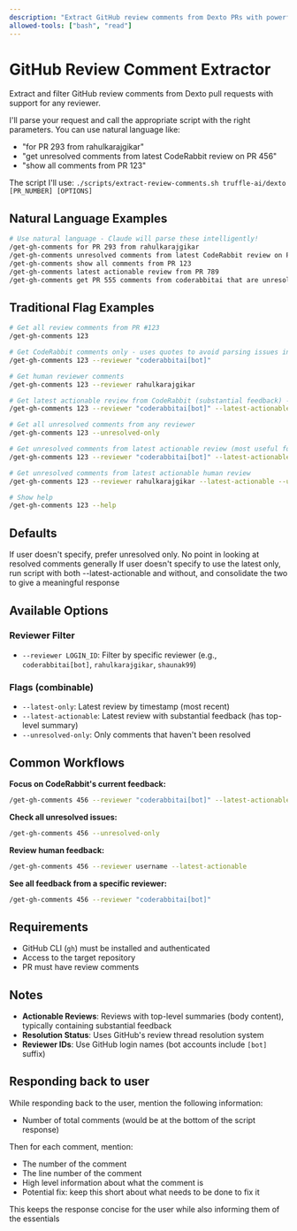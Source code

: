 ```yaml
---
description: "Extract GitHub review comments from Dexto PRs with powerful filtering options"
allowed-tools: ["bash", "read"]
---
```


# GitHub Review Comment Extractor

Extract and filter GitHub review comments from Dexto pull requests with support for any reviewer.

I'll parse your request and call the appropriate script with the right parameters. You can use natural language like:
- "for PR 293 from rahulkarajgikar" 
- "get unresolved comments from latest CodeRabbit review on PR 456"
- "show all comments from PR 123"

The script I'll use: `./scripts/extract-review-comments.sh truffle-ai/dexto [PR_NUMBER] [OPTIONS]`

## Natural Language Examples

```bash
# Use natural language - Claude will parse these intelligently!
/get-gh-comments for PR 293 from rahulkarajgikar
/get-gh-comments unresolved comments from latest CodeRabbit review on PR 456  
/get-gh-comments show all comments from PR 123
/get-gh-comments latest actionable review from PR 789
/get-gh-comments get PR 555 comments from coderabbitai that are unresolved
```

## Traditional Flag Examples

```bash
# Get all review comments from PR #123
/get-gh-comments 123

# Get CodeRabbit comments only - uses quotes to avoid parsing issues in shell
/get-gh-comments 123 --reviewer "coderabbitai[bot]"

# Get human reviewer comments  
/get-gh-comments 123 --reviewer rahulkarajgikar

# Get latest actionable review from CodeRabbit (substantial feedback) - quotes to avoid issues in shell
/get-gh-comments 123 --reviewer "coderabbitai[bot]" --latest-actionable

# Get all unresolved comments from any reviewer
/get-gh-comments 123 --unresolved-only

# Get unresolved comments from latest actionable review (most useful for CodeRabbit)
/get-gh-comments 123 --reviewer "coderabbitai[bot]" --latest-actionable --unresolved-only

# Get unresolved comments from latest actionable human review
/get-gh-comments 123 --reviewer rahulkarajgikar --latest-actionable --unresolved-only

# Show help
/get-gh-comments 123 --help
```

## Defaults

If user doesn't specify, prefer unresolved only. No point in looking at resolved comments generally
If user doesn't specify to use the latest only, run script with both --latest-actionable and without, and consolidate the two to give a meaningful response

## Available Options

### Reviewer Filter
- `--reviewer LOGIN_ID`: Filter by specific reviewer (e.g., `coderabbitai[bot]`, `rahulkarajgikar`, `shaunak99`)

### Flags (combinable)
- `--latest-only`: Latest review by timestamp (most recent)
- `--latest-actionable`: Latest review with substantial feedback (has top-level summary)  
- `--unresolved-only`: Only comments that haven't been resolved

## Common Workflows

**Focus on CodeRabbit's current feedback:**
```bash
/get-gh-comments 456 --reviewer "coderabbitai[bot]" --latest-actionable --unresolved-only
```

**Check all unresolved issues:**
```bash  
/get-gh-comments 456 --unresolved-only
```

**Review human feedback:**
```bash
/get-gh-comments 456 --reviewer username --latest-actionable  
```

**See all feedback from a specific reviewer:**
```bash
/get-gh-comments 456 --reviewer "coderabbitai[bot]"
```

## Requirements

- GitHub CLI (`gh`) must be installed and authenticated
- Access to the target repository
- PR must have review comments

## Notes

- **Actionable Reviews**: Reviews with top-level summaries (body content), typically containing substantial feedback
- **Resolution Status**: Uses GitHub's review thread resolution system
- **Reviewer IDs**: Use GitHub login names (bot accounts include `[bot]` suffix)


## Responding back to user

While responding back to the user, mention the following information:
- Number of total comments (would be at the bottom of the script response)

Then for each comment, mention:
- The number of the comment
- The line number of the comment
- High level information about what the comment is
- Potential fix: keep this short about what needs to be done to fix it

This keeps the response concise for the user while also informing them of the essentials
